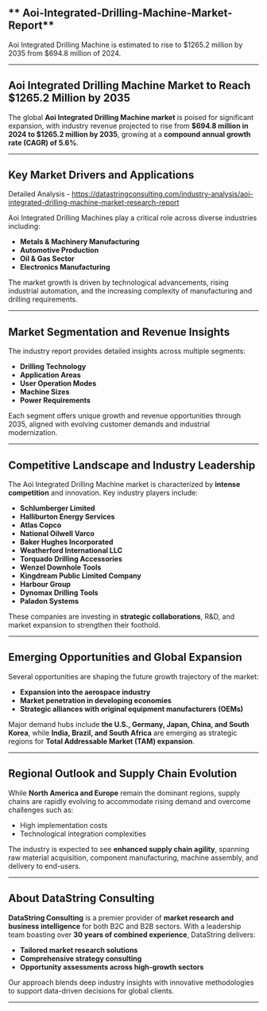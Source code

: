 ## ** Aoi-Integrated-Drilling-Machine-Market-Report**
Aoi Integrated Drilling Machine is estimated to rise to $1265.2 million by 2035 from $694.8 million of 2024.

---

## **Aoi Integrated Drilling Machine Market to Reach \$1265.2 Million by 2035**

The global **Aoi Integrated Drilling Machine market** is poised for significant expansion, with industry revenue projected to rise from **\$694.8 million in 2024 to \$1265.2 million by 2035**, growing at a **compound annual growth rate (CAGR) of 5.6%**.

---

## **Key Market Drivers and Applications**

Detailed Analysis - https://datastringconsulting.com/industry-analysis/aoi-integrated-drilling-machine-market-research-report

Aoi Integrated Drilling Machines play a critical role across diverse industries including:

* **Metals & Machinery Manufacturing**
* **Automotive Production**
* **Oil & Gas Sector**
* **Electronics Manufacturing**

The market growth is driven by technological advancements, rising industrial automation, and the increasing complexity of manufacturing and drilling requirements.

---

## **Market Segmentation and Revenue Insights**

The industry report provides detailed insights across multiple segments:

* **Drilling Technology**
* **Application Areas**
* **User Operation Modes**
* **Machine Sizes**
* **Power Requirements**

Each segment offers unique growth and revenue opportunities through 2035, aligned with evolving customer demands and industrial modernization.

---

## **Competitive Landscape and Industry Leadership**

The Aoi Integrated Drilling Machine market is characterized by **intense competition** and innovation. Key industry players include:

* **Schlumberger Limited**
* **Halliburton Energy Services**
* **Atlas Copco**
* **National Oilwell Varco**
* **Baker Hughes Incorporated**
* **Weatherford International LLC**
* **Torquado Drilling Accessories**
* **Wenzel Downhole Tools**
* **Kingdream Public Limited Company**
* **Harbour Group**
* **Dynomax Drilling Tools**
* **Paladon Systems**

These companies are investing in **strategic collaborations**, R\&D, and market expansion to strengthen their foothold.

---

## **Emerging Opportunities and Global Expansion**

Several opportunities are shaping the future growth trajectory of the market:

* **Expansion into the aerospace industry**
* **Market penetration in developing economies**
* **Strategic alliances with original equipment manufacturers (OEMs)**

Major demand hubs include **the U.S., Germany, Japan, China, and South Korea**, while **India, Brazil, and South Africa** are emerging as strategic regions for **Total Addressable Market (TAM) expansion**.

---

## **Regional Outlook and Supply Chain Evolution**

While **North America and Europe** remain the dominant regions, supply chains are rapidly evolving to accommodate rising demand and overcome challenges such as:

* High implementation costs
* Technological integration complexities

The industry is expected to see **enhanced supply chain agility**, spanning raw material acquisition, component manufacturing, machine assembly, and delivery to end-users.

---

## **About DataString Consulting**

**DataString Consulting** is a premier provider of **market research and business intelligence** for both B2C and B2B sectors. With a leadership team boasting over **30 years of combined experience**, DataString delivers:

* **Tailored market research solutions**
* **Comprehensive strategy consulting**
* **Opportunity assessments across high-growth sectors**

Our approach blends deep industry insights with innovative methodologies to support data-driven decisions for global clients.

---



